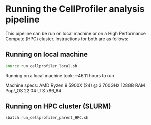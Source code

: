 # Running the CellProfiler analysis pipeline

This pipeline can be run on local machine or on a High Performance Compute (HPC) cluster.
Instructions for both are as follows:
## Running on local machine
```bash
source run_cellprofiler_local.sh
```

Running on a local machine took:
~46.11 hours to run

Machine specs:
AMD Ryzen 9 5900X (24) @ 3.700GHz
128GB RAM
Pop!_OS 22.04 LTS x86_64

## Running on HPC cluster (SLURM)
```bash
sbatch run_cellprofiler_parent_HPC.sh
```
